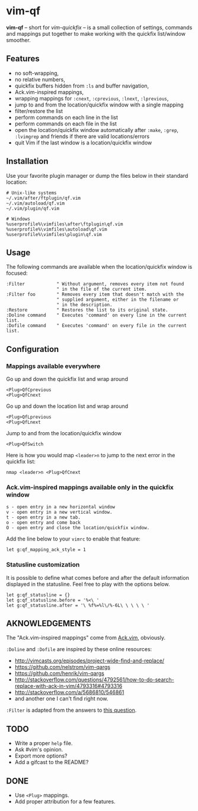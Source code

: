 # vim-qf

**vim-qf** – short for *vim-quickfix* – is a small collection of settings, commands and mappings put together to make working with the quickfix list/window smoother.

## Features

* no soft-wrapping,
* no relative numbers,
* quickfix buffers hidden from `:ls` and buffer navigation,
* Ack.vim-inspired mappings,
* wrapping mappings for `:cnext`, `:cprevious`, `:lnext`, `:lprevious`,
* jump to and from the location/quickfix window with a single mapping
* filter/restore the list
* perform commands on each line in the list
* perform commands on each file in the list
* open the location/quickfix window automatically after `:make`, `:grep`,
  `:lvimgrep` and friends if there are valid locations/errors
* quit Vim if the last window is a location/quickfix window

## Installation

Use your favorite plugin manager or dump the files below in their standard location:

    # Unix-like systems
    ~/.vim/after/ftplugin/qf.vim
    ~/.vim/autoload/qf.vim
    ~/.vim/plugin/qf.vim

    # Windows
    %userprofile%\vimfiles\after\ftplugin\qf.vim
    %userprofile%\vimfiles\autoload\qf.vim
    %userprofile%\vimfiles\plugin\qf.vim

## Usage

The following commands are available when the location/quickfix window is focused:

    :Filter            " Without argument, removes every item not found
                       " in the file of the current item.
    :Filter foo        " Removes every item that doesn't match with the
                       " supplied argument, either in the filename or
                       " in the description.
    :Restore           " Restores the list to its original state.
    :Doline command    " Executes 'command' on every line in the current list.
    :Dofile command    " Executes 'command' on every file in the current list.

## Configuration

### Mappings available everywhere

Go up and down the quickfix list and wrap around

    <Plug>QfCprevious
    <Plug>QfCnext

Go up and down the location list and wrap around

    <Plug>QfLprevious
    <Plug>QfLnext

Jump to and from the location/quickfix window

    <Plug>QfSwitch

Here is how you would map `<leader>n` to jump to the next error in the quickfix list:

    nmap <leader>n <Plug>QfCnext

### Ack.vim-inspired mappings available only in the quickfix window

    s - open entry in a new horizontal window
    v - open entry in a new vertical window.
    t - open entry in a new tab.
    o - open entry and come back
    O - open entry and close the location/quickfix window.

Add the line below to your `vimrc` to enable that feature:

    let g:qf_mapping_ack_style = 1

### Statusline customization

It is possible to define what comes before and after the default information displayed in the statusline. Feel free to play with the options below.

    let g:qf_statusline = {}
    let g:qf_statusline.before = '%<\ '
    let g:qf_statusline.after = '\ %f%=%l\/%-6L\ \ \ \ \ '

## AKNOWLEDGEMENTS

The "Ack.vim-inspired mappings" come from [Ack.vim](https://github.com/mileszs/ack.vim), obviously.

`:Doline` and `:Dofile` are inspired by these online resources:

* http://vimcasts.org/episodes/project-wide-find-and-replace/
* https://github.com/nelstrom/vim-qargs
* https://github.com/henrik/vim-qargs
* http://stackoverflow.com/questions/4792561/how-to-do-search-replace-with-ack-in-vim/4793316#4793316
* http://stackoverflow.com/a/5686810/546861
* and another one I can't find right now.

`:Filter` is adapted from the answers to [this question](http://stackoverflow.com/questions/15406138/is-it-possible-to-grep-vim%CA%BCs-quickfix).

## TODO

* Write a proper `help` file.
* Ask #vim's opinion.
* Export more options?
* Add a gifcast to the README?

## DONE

* Use `<Plug>` mappings.
* Add proper attribution for a few features.
